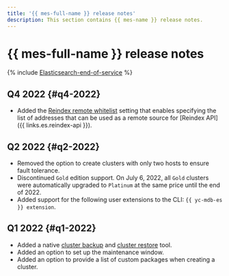 ```yaml
---
title: '{{ mes-full-name }} release notes'
description: This section contains {{ mes-name }} release notes.
---
```


# {{ mes-full-name }} release notes

{% include [Elasticsearch-end-of-service](../_includes/mdb/mes/note-end-of-service.md) %}

## Q4 2022 {#q4-2022}

* Added the [Reindex remote whitelist](concepts/settings-list.md#setting-reindex-remote-whitelist) setting that enables specifying the list of addresses that can be used as a remote source for [Reindex API]({{ links.es.reindex-api }}).

## Q2 2022 {#q2-2022}

* Removed the option to create clusters with only two hosts to ensure fault tolerance.
* Discontinued `Gold` edition support. On July 6, 2022, all `Gold` clusters were automatically upgraded to `Platinum` at the same price until the end of 2022.
* Added support for the following user extensions to the CLI: `{{ yc-mdb-es }} extension`.

## Q1 2022 {#q1-2022}

* Added a native [cluster backup](concepts/backup.md) and [cluster restore](operations/cluster-backups.md#restore) tool.
* Added an option to set up the maintenance window.
* Added an option to provide a list of custom packages when creating a cluster.
